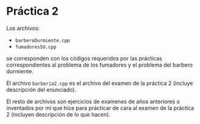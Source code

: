 # Práctica 2

Los archivos:

* `barberoDurmiente.cpp`
* `fumadoresSU.cpp`

se corresponden con los códigos requeridos por las prácticas correspondientes al problema de los fumadores y el problema del barbero durmiente.

El archivo `barberia2.cpp` es el archivo del examen de la práctica 2 (incluye descripción del enunciado).

El resto de archivos son ejercicios de examenes de años anteriores o inventados por mí que hice para prácticar de cara al examen de la práctica 2 (incluyen descripción de lo que hacen).

